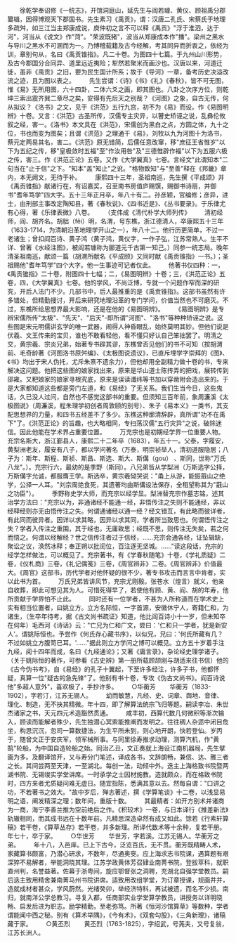 <!-- { "loadSidebar": true } -->
　　徐乾学奉诏修《一统志》，开馆洞庭山，延先生与阎若璩、黄仪、顾祖禹分郡纂辑，因得博观天下郡国书。先生素习《禹贡》，谓：汉唐二孔氏、宋蔡氏于地理多疏舛，如三江当主郑康成说，庾仲初之言不可以释《禹贡》"浮于淮泗，达于河"，河当从《说文》作"菏"。"荣波既猪"，波当从郑康成本作"播"。梁州之黑水与导川之黑水不可溷而为一。乃博稽载籍及古今经解，考其同异而折衷之，依经为训，章别句从，名曰《禹贡锥指》。凡二十卷。为图四十七篇。于九州山川形势，及古今郡国分合同异、道里远近夷险；犁然若聚米而画沙也。汉唐以来，河道迁徙，虽非《禹贡》之旧，要为民生国计所系；故于《导河》一章，备考历史决溢改流之迹，且为图以表之。
　　先生尝谓：《诗》《书》《礼》《春秋》，皆不可无图，惟《易》无所用图，六十四卦，二体六爻之画，即其图也。八卦之次序方位，则乾坤三索出震齐巽二章尽之矣，安得有先后天之别哉？《河图》之象，自古无传，何从拟议？《洛书》之文，见于《洪范》五行九宫，初不为《易》而设。作《易图明辨》十卷。又言：《洪范》古圣所传，汉儒专主灾异，以瞽史矫诬之说，乱彝伦攸叙之经，害一。《洛书》本文具在《洪范》，宋儒创为黑白之点，方圆之体，九十之位，书也而变为图矣；且谓《洪范》之理通干《易》，刘牧以九为河图十为洛书，蔡元定两易其名，害二。《洪范》原无错简，后儒任意改窜，移"庶征王省惟岁"以下为五纪之传，移"皇极敛时五福"至"作汝用咎"及"三德惟辟作福"以下为五服六极之传，害三。作《洪范正论》五卷。又作《大学翼真》七卷。言经文"此谓知本"二句当在"止于信"之下。"知本"盖"知止"之讹。"格物致知"与"至善"释在《邦畿》章内，本无阙文，无待于补。
　　康熙四十三年，圣祖南巡，先生撰《平成颂》并《禹贡锥指》献诸行在，有诏嘉奖，召至南书房值庐赐馔，赐御书诗扇，并御书"耆年笃学"四大字。五十三年正月卒，年八十有二。孙彦颖，官编修；彦异，进士，由刑部主事改定陶知县，著《春秋说》、《四书近是》、《丛书要录》。于乐律尤有心得，著《乐律表微》八卷。
　　（支伟成《清代朴学大师列传》
　　清初经师，阎、胡齐名。胡朏（fěi）明，名渭，号东樵，浙江德清人，卒康熙五十三年（1633-1714，为清朝沿革地理学开山之一），年八十二。他行历更简单，不过一老诸生；曾扣阎百诗、黄子鸿（黄子鸿，黄仪字，一作子弘，江苏常熟人。生平不详、曾著《水经注图》，被阎若璩称为郦道元千古第一知己。）同参一统志局。晚年清圣祖南巡，献颂一篇（胡渭所献名《平成颐》又同时献《禹贡锥指》一书。）；圣祖赐他"耆年笃学"四个大字。他一生事迹可记者仅此。
　　他著书仅四种：一，《禹贡锥指》二十卷，附图四十七幅；二，《易图明辨》十卷；三，《洪范正论》五卷，四，《大学翼真》七卷。他的学风，不尚泛博，专就一个问题作窄而深的研究，开后人法门不少。几部书中，后人最推重的是《禹贡锥指》。这部书虽然有许多错处，但精勤搜讨，开后来研究地理沿革的专门学问，价值当然也不可磨灭。不过，东樵所给思想界最大影响，还是在他的《易图明辨》。
　　《易图明辨》是专辨宋儒所传"太极"、"先天"、"后天"-即所谓"河图"、"洛书"等种种矫诬之说。这些图是宋元明儒讲玄学的唯一武器，闹得人神昏眼乱，始终莫明其妙。但他们说是伏羲、文王传来的宝贝，谁也不敢看轻他，看不懂只好认自己笨拙罢了。明清之交，黄宗羲、宗炎兄弟，始著专书辟其谬，东樵曾否见他们的书不可知（按胡渭前、毛奇龄著《河图洛书原舛编》、《太极图说遗议》，已直斥埋学字崇拜的《图》、《书》均出于宋人伪托，尤斥朱熹不遗余力），但他却用全副精力做十卷的书，专来解决这问题。他把这些图的娘家找出来，原来是华山道士陈抟弄的把戏，展转传到邵雍。又粑娘家的娘家寻根究底，原来是误读谶纬等书加以穿凿附会造出来的。于是大家都知道这些都是旁门左道，和《易经》了无关系。我们生当今日，这些鬼话，久已没人过问，自然也不感觉这部书的重要。但须知三百年前，象周濂溪《太极图说》（周濂溪，程朱理学初创者周敦颐的别号）、朱子《易本义》一类书，其支配思想界的力量，和四书五经差不了多少。东樵这种廓清辞辟，真所谓"功不在禹下"了。《洪范正论》的旨趣，也大略相同，专扫荡汉儒"五行灾异"之说，破除迷信。因此他能在学术界占重要位置。
　　万充宗也是初期经学界一位重要人物。充宗名斯大，浙江鄞县人，康熙二十二年卒（1683），年五十一。父泰，字履安，黄梨洲老友，履安有八子，都以学问著名（万泰，明崇祯举人，清初道服隐居；八子为：斯年、斯程、斯祯、斯昌、斯选、斯大、斯傋（gou） 、斯同，世称"万氏八龙"。）。充宗行六，最幼的是季野（斯同）。八兄弟皆从学梨洲（万斯选字公择，万斯傋字允诚，都服膺王学。斯选卒，黄宗羲恸哭说："甬上从游，能振蕺山之绝学，公择一人耳。"刘宗周绝食死，其遗著均由斯傋设法保存，全租望称其为"蕺山之功臣"）。
　　季野称史学大师，而充宗以经学显。梨洲替充宗作墓志铭，述其治学方法曰："充宗以为，非通诸经不能通一经，非悟传注之失则不能通经，非以经释经则亦无由悟传注之失。何谓通诸经以通一经？经文错互，有此略而彼详者，有此同而彼异者。因详以求其略，因异以求其同，学者所当致思也。何谓悟传注之失？学者入传注之重围，其于经也，无庸致思；经既不思，则传注无失矣，若之何而悟之。何谓以经解经？世之信传注者过于信经，......充宗会通各经，证坠辑缺，聚讼之议，涣然冰释；奉正朔以批闰位，百注逐无坚城。......"读这段话，充宗的经学怎样做法，可以概见了。充宗著书，有《学春秋随笔》十卷，《学礼质疑》二卷，《仪札商》三卷，《礼记偶笺》三卷，《周官辨非》二卷。《周官辨非》价值最大。《周官》这部书，历代学者对他怀疑的很不少，著专书攻击而言言中肯者，实以此书为首。
　　万氏兄弟皆讲风节，充宗尤刚毅。张苍水（煌言）就义，他亲自收葬，即此可想见其为人。可惜死得早了，若使他有顾、黄、阎、胡的年寿，他所贡献于学界怕不止此。
　　同时还有一位学者，不甚为人所称道而在学术史上实有相当位置者，曰姚立方。立方名际恒，一字首源，安徽休宁人，寄籍仁和，为诸生，（生卒年待考，据《古文尚书疏证》知道，他比阎百诗小十一岁，但未知卒在何年）毛西河《诗话》云："亡兄为仁和广文，尝曰：'仁和只一学者，犹是新安人'。谓姚际恒也。予尝作《何氏存心藏书序》，以似兄，兄曰：'何氏所藏有几？不过如姚立方腹笥已耳。'......"据此则立方学问之博可以概见。立方五十岁着手注九经，阅十四年而成，名曰《九经通论》；又著《庸言录》，杂论经史理学诸子。（关于姚际恒的著作，可参看《古史辨》第一册所载顾颉刚与胡适来往书信）他的《古今伪书考》，自《易经》的孔子十翼起，下至许多经注，许多子书，他都怀疑，真算一位"疑古的急先锋"了。他别有书十卷，专攻《伪古文尚书》。阎百诗说他"多超人意外"，喜欢极了，手抄许多。
　　○华蘅芳
　　华蘅芳（1833-1902），字若汀，江苏无锡人。
　　幼而敏慧，凡经、史、词章、舆地、音律、理化、制造，无不抉其精微。年十四，即了解算法统宗飞归等题。嗣读李冶、朱世杰诸家之书，天元四元术造豁然贯通。
　　咸丰初，西算代数几何微积等渐次输入，顾读而能解者殊少，先生独潜心冥索能推阐而发明之。往往稠人杂遝中闭目危坐，构思沉沉，忽司一算数捷法，为生平所未到，则心地开朗，快若登仙。岁丙于，随曾文正于安庆军，领军械所事。与同里徐寿推求动理，测算汽机，作"黄鹄"轮船，为中国自造轮船之始。同治乙丑，文正奏就上海设江南机器局，先生擘画为多。及翻译馆开，又与寿分门笔述，译成各书，文辞朗畅，兼信、达、雅三者之长。其间尝两至天津，一至湖北。每创一法，动倾中外。迭主上海格致书院暨两湖书院、无锡竣实学堂讲席。一时承学之士因材施教。造就颇众，而在格致书院时，四方来者尤质疑问难无虚日。随宜指陈，悉满其意以去。然每自谓："口讲之功，不若著书之效大。"故中岁后，殚志著述，撰《学算笔谈》十二卷，以浅显易明之语，阐发精深之理；数年间，重版十数。
　　其最精者：如开方别术并诸商为一商，海宁李善兰推为空前绝后之作。《积较术》一卷，与日本译行《推差新法》轨辙相同，而其成书远在十数年前。凡精思深造卓然有成又如此。馀若《行素轩算稿》若干卷，《算草丛存》若干卷，并多新理。所译代数术等十余种，复若干册。年七十，卒于家。
　　○华世芳
　　华世芳，字若溪。江苏无锡人。华蘅芳之弟。
　　年十八，入邑庠。已上下古今，泛览百氏，无不贯。蘅芳既精畴人术，家藏算书颇富，乃潜心研求，不数年，尽通奥窔。应上海求志书院课，遇算题有艰深猝不易解者，举能洞晓其理。江苏学政黄体芳召肄业南菁书院，登拔萃科，就职直州判，名誉益著。佐幕于浙粤间，旋应鄂督张之洞聘，充湖北自强学堂教员。嗣后迭主致用精舍兼南菁马州书院讲席。适致用改组学堂，为订章授课，规画井井，造就成材者甚众，学风蔚然。光绪癸卯，举经济特科，再试被遗，而名不少损。南归，就南洋公学总教习。寻复入都，任商部实业学堂算学教员，讲授务以详明晓畅、启发后进为职志。励学精勤，至老弥笃。所著《恒河沙馆算草》等数种，学者谓能闻中西之秘。别有《算术举隅》，《今有术》，《双套勾股》，《三角新理》，诸稿藏于家。
　　○黄丕烈
　　黄丕烈（1763-1825），字绍武，号荛夫，又号复翁，江苏长洲人。

